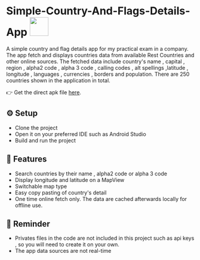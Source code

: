 # Simple-Country-And-Flags-Details-App <img src="https://media2.giphy.com/media/Kz0C7FiulKHC4EdgtN/giphy.gif?cid=6c09b952b69924504b80afd06e376b5e69cc96ae8d1710b9&rid=giphy.gif&ct=s" width="50" height="50"/>

 A simple country and flag details app for my practical exam in a company. The app fetch and displays countries data from available Rest Countries and other online sources. 
 The fetched data include country's name , capital , region , alpha2 code , alpha 3 code , calling codes , alt spellings ,latitude , longitude , languages , currencies , borders and population. There are 250 countries shown in the application in total.
 
👉 Get the direct apk file [here](https://github.com/ShimShim27/Simple-Country-And-Flags-Details-App/blob/main/CountriesAndFlag/app/release/app-release.apk).

## ⚙️ Setup
* Clone the project
* Open it on your preferred IDE such as Android Studio
* Build and run the project


## 🌟 Features
* Search countries by their name , alpha2 code or alpha 3 code
* Display longitude and latitude on a MapView
* Switchable map type
* Easy copy pasting of country's detail
* One time online fetch only. The data are cached afterwards locally for offline use.


## 📢 Reminder
* Privates files in the code are not included in this project such as api keys , so you will need to create it on your own. 
* The app data sources are not real-time
